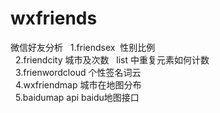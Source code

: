 # wxfriends
微信好友分析  
1.friendsex  性别比例 </br>          
2.friendcity 城市及次数   list 中重复元素如何计数 </br>   
3.frienwordcloud 个性签名词云 </br>              
4.wxfriendmap 城市在地图分布 </br>                  
5.baidumap api baidu地图接口 </br>              
